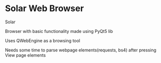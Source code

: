 # Solar Web Browser
Solar

Browser with basic functionality made using PyQt5 lib

Uses QWebEngine as a browsing tool

Needs some time to parse webpage elements(requests, bs4) after pressing View page elements
